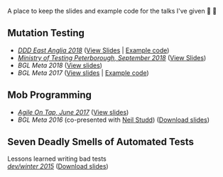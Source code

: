 A place to keep the slides and example code for the talks I've given :hear_no_evil: :loudspeaker:

## Mutation Testing

* [_DDD East Anglia 2018_](https://www.dddeastanglia.com/) ([View Slides](https://oliwennell.github.io/talks/mutation-testing-csharp2/index.html) | [Example code](https://github.com/oliwennell/talks/tree/master/mutation-testing/example-app))
* [_Ministry of Testing Peterborough, September 2018_](https://www.meetup.com/Ministry-of-Testing-Peterborough/events/253059542/) ([View Slides](https://oliwennell.github.io/talks/mutation-testing-csharp2/index.html))
* _BGL Meta 2018_ ([View slides](https://oliwennell.github.io/talks/mutation-testing-csharp/index.html))
* _BGL Meta 2017_ ([View slides](https://oliwennell.github.io/talks/mutation-testing/index.html) | [Example code](https://github.com/oliwennell/talks/tree/master/mutation-testing/example-app))

## Mob Programming
* [_Agile On Tap, June 2017_](https://www.meetup.com/Agile-Peterborough/events/240107042/) ([View slides](https://oliwennell.github.io/talks/mobbing/index.html))  
* _BGL Meta 2016_ (co-presented with [Neil Studd](https://blog.neilstudd.com/)) ([Download slides](https://github.com/oliwennell/talks/blob/master/mob-programming.pptx))

## Seven Deadly Smells of Automated Tests
Lessons learned writing bad tests  
[_dev/winter 2015_](http://devcycles.net/2015/winter/sessions/index.php?session=16) ([Download slides](https://github.com/oliwennell/talks/blob/master/seven-deadly-smells_smaller.ppt))

